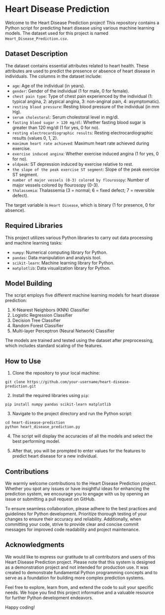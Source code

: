 # Heart Disease Prediction


Welcome to the Heart Disease Prediction project! This repository contains a Python script for predicting heart disease using various machine learning models. The dataset used for this project is named `Heart_Disease_Prediction.csv`.

## Dataset Description

The dataset contains essential attributes related to heart health. These attributes are used to predict the presence or absence of heart disease in individuals. The columns in the dataset include:

- `age`: Age of the individual (in years).
- `gender`: Gender of the individual (1 for male, 0 for female).
- `chest pain type`: Type of chest pain experienced by the individual (1: typical angina, 2: atypical angina, 3: non-anginal pain, 4: asymptomatic).
- `resting blood pressure`: Resting blood pressure of the individual (in mm Hg).
- `serum cholestoral`: Serum cholestoral level in mg/dl.
- `fasting blood sugar > 120 mg/dl`: Whether fasting blood sugar is greater than 120 mg/dl (1 for yes, 0 for no).
- `resting electrocardiographic results`: Resting electrocardiographic results (values 0, 1, 2).
- `maximum heart rate achieved`: Maximum heart rate achieved during exercise.
- `exercise induced angina`: Whether exercise induced angina (1 for yes, 0 for no).
- `oldpeak`: ST depression induced by exercise relative to rest.
- `the slope of the peak exercise ST segment`: Slope of the peak exercise ST segment.
- `number of major vessels (0-3) colored by flourosopy`: Number of major vessels colored by flourosopy (0-3).
- `thalassemia`: Thalassemia (3 = normal; 6 = fixed defect; 7 = reversible defect).

The target variable is `Heart Disease`, which is binary (1 for presence, 0 for absence).

## Required Libraries

This project utilizes various Python libraries to carry out data processing and machine learning tasks:

- `numpy`: Numerical computing library for Python.
- `pandas`: Data manipulation and analysis tool.
- `scikit-learn`: Machine learning library for Python.
- `matplotlib`: Data visualization library for Python.

## Model Building

The script employs five different machine learning models for heart disease prediction:

1. K-Nearest Neighbors (KNN) Classifier
2. Logistic Regression Classifier
3. Decision Tree Classifier
4. Random Forest Classifier
5. Multi-layer Perceptron (Neural Network) Classifier

The models are trained and tested using the dataset after preprocessing, which includes standard scaling of the features.

## How to Use

1. Clone the repository to your local machine:

```
git clone https://github.com/your-username/heart-disease-prediction.git
```

2. Install the required libraries using `pip`:

```
pip install numpy pandas scikit-learn matplotlib
```

3. Navigate to the project directory and run the Python script:

```
cd heart-disease-prediction
python heart_disease_prediction.py
```

4. The script will display the accuracies of all the models and select the best performing model.

5. After that, you will be prompted to enter values for the features to predict heart disease for a new individual.


## Contributions

We warmly welcome contributions to the Heart Disease Prediction project. Whether you spot any issues or have insightful ideas for enhancing the prediction system, we encourage you to engage with us by opening an issue or submitting a pull request on GitHub.

To ensure seamless collaboration, please adhere to the best practices and guidelines for Python development. Prioritize thorough testing of your changes to ensure their accuracy and reliability. Additionally, when committing your code, strive to provide clear and concise commit messages for improved code readability and project maintenance.

## Acknowledgments

We would like to express our gratitude to all contributors and users of this Heart Disease Prediction project. Please note that this system is designed as a demonstration project and not intended for production use. It was created to demonstrate fundamental Python programming concepts and to serve as a foundation for building more complex prediction systems.

Feel free to explore, learn from, and extend the code to suit your specific needs. We hope you find this project informative and a valuable resource for further Python development endeavors.

Happy coding!